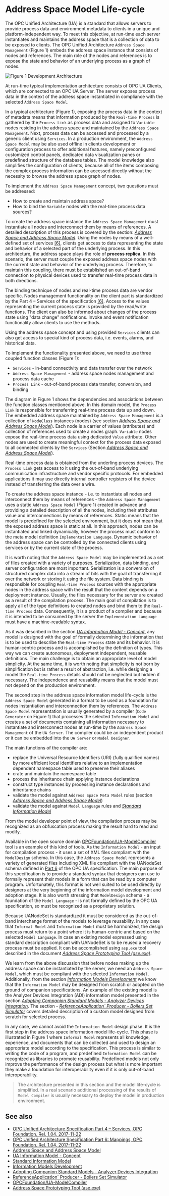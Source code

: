 # Address Space Model Life-cycle

The OPC Unified Architecture (UA) is a standard that allows servers to provide process data and environment metadata to clients in a unique and platform-independent way. To meet this objective, at run-time each server instantiates and maintains the address space that is a collection of data to be exposed to clients. The OPC Unified Architecture `Address Space Management` (Figure 1) embeds the address space instance that consists of nodes and references. The main role of the nodes and references is to expose the state and behavior of an underlying process as a graph of nodes.

![Figure 1 Development Architecture](../CommonResources/Media/SemanticData/DevelopmentArchitecture.png)

At run-time typical implementation architecture consists of OPC UA Clients, which are connected to an OPC UA Server. The server exposes process data in the context of the address space instantiated in compliance with the selected `Address Space Model`.

In a typical architecture (Figure 1), exposing the process data in the context of metadata means that information produced by the `Real-time Process` is gathered by the `Process Link` as process data and assigned to `Variable` nodes residing in the address space and maintained by the `Address Space Management`. Next, process data can be accessed and processed by a generic client using `Services`. In a production environment, the `Address Space Model` may be also used offline in clients development or configuration process to offer additional features, namely preconfigured customized control panels, dedicated data visualization panes or predefined structure of the database tables. The model knowledge also simplifies the configuration of clients, because all of the items composing the complex process information can be accessed directly without the necessity to browse the address space graph of nodes.

To implement the `Address Space Management` concept, two questions must be addressed:

- How to create and maintain address space?
- How to bind the `Variable` nodes with the real-time process data sources?

To create the address space instance the `Address Space Management` must instantiate all nodes and interconnect them by means of references. A detailed description of this process is covered by the section: [*Address Space and Address Space Model*][ASASM]. Using the nodes by means of a well-defined set of services [[6]][Opc.UA.Part4], clients get access to data representing the state and behavior of a selected part of the underlying process. In this architecture, the address space plays the role of **process replica**. In this scenario, the server must couple the exposed address space nodes with the current state and behavior of the underlying process. Therefore, to maintain this coupling, there must be established an out-of-band connection to physical devices used to transfer real-time process data in both directions.

The binding technique of nodes and real-time process data are vendor specific. Nodes management functionality on the client part is standardized by the Part 4 – Services of the specification [[6]][Opc.UA.Part4]. Access to the values representing the current process state is provided by the read/write functions. The client can also be informed about changes of the process state using "data change" notifications. Invoke and event notification functionality allow clients to use the methods.

Using the address space concept and using provided `Services` clients can also get access to special kind of process data, i.e. events, alarms, and historical data.

To implement the functionality presented above, we need to use three coupled function classes (Figure 1):

- `Services` - in-band connectivity and data transfer over the network
- `Address Space Management` - address space nodes management and process data cache
- `Process Link` - out-of-band process data transfer, conversion, and binding

The diagram in Figure 1 shows the dependencies and associations between the function classes mentioned above. In this domain model, the `Process Link` is responsible for transferring real-time process data up and down. The embedded address space maintained by `Address Space Management` is a collection of `NodeClass` instances (nodes) (see section [*Address Space and Address Space Model*][ASASM]). Each node is a carrier of values (attributes) and collection of references used to create a nodes graph. `Variable` nodes expose the real-time process data using dedicated `Value` attribute. Other nodes are used to create meaningful context for the process data exposed to all connected clients by the `Services` (Section [*Address Space and Address Space Model*][ASASM]).

Real-time process data is obtained from the underling process devices.  The `Process Link` gets access to it using the out-of-band underlying communication infrastructure and vendor specific protocols. For embedded applications it may use directly internal controller registers of the device instead of transferring the data over a wire.

To create the address space instance - i.e. to instantiate all nodes and interconnect them by means of references - the `Address Space Management` uses a static `Address Space Model` (Figure 1) created in advance and providing a detailed description of all the nodes, including their attributes value and interconnections by means of references. Static means that the model is predefined for the selected environment, but it does not mean that the exposed address space is static at all. In this approach, nodes can be instantiated and linked dynamically, however the process must conform to the meta model definition `Implementation Language`. Dynamic behavior of the address space can be controlled by the connected clients using services or by the current state of the process.

It is worth noting that the `Address Space Model` may be implemented as a set of files created with a variety of purposes. Serialization, data binding, and server configuration are most important. Serialization is a conversion of structured complex data into a stream of bits with the goal of transferring it over the network or storing it using the file system. Data binding is responsible for coupling `Real-time Process` sources with the appropriate nodes in the address space with the result that the content depends on a deployment instance. Usually, the files necessary for the server are created as a result of the compilation process. The main goal of compilation is to apply all of the type definitions to created nodes and bind them to the `Real-time Process` data. Consequently, it is a product of a compiler and because it is intended to be consumed by the server the `Implementation Language` must have a machine-readable syntax.

As it was described in the section [*UA Information Model - Concept*][IMConcept], any model is designed with the goal of formally determining the information that is to be used to describe the `Real-time Process` state and its behavior. It is human-centric process and is accomplished by the definition of types. This way we can create autonomous, deployment independent, reusable definitions. The main challenge is to obtain an appropriate level of model simplicity. At the same time, it is worth noting that simplicity is not born by simplification but is rather a result of abstraction, i.e. while designing a model the `Real-time Process` details should not be neglected but hidden if necessary. The independence and reusability means that the model must not depend on the production environment.
  
The second step in the address space information model life-cycle is the `Address Space Model` generated in a format to be used as a foundation for nodes instantiation and interconnection them by references. The `Address Space Model` representation is usually generated by a compiler (`Code Generator` on Figure 1) that processes the selected `Information Model` and creates a set of documents containing all information necessary to instantiate and interconnect nodes at run-time by the `Address Space Management` of the `UA Server`. The compiler could be an independent product or it can be embedded into the `UA Server` or `Model Designer`.

The main functions of the compiler are:

- replace the Universal Resource Identifiers (URI) (fully qualified names) by more efficient local identifiers relative to an implementation dependent namespace table used to preserve their aliases
- crate and maintain the namespace table
- process the inheritance chain applying instance declarations
- construct type instances by processing instance declarations and inheritance chains
- validate the model against `Address Space Meta Model` rules (section [*Address Space and Address Space Model*][ASASM])
- validate the model against `Model Language` rules and [*Standard Information Model*][SIM]

From the model developer point of view, the compilation process may be recognized as an obfuscation process making the result hard to read and modify.

Available in the open source domain [OPCFoundation/UA-ModelCompiler][OPC.UA.ModelCompiler] tool is an example of this kind of tools. As the `Information Model` - an input for compilation process - it uses a set of XML files compliant with the `ModelDesign` schema.  In this case, the `Address Space Model` represents a variety of generated files including XML file compliant with the UANodeSet schema defined in [Part 6][OPC.UA.Part6] of the OPC UA specification. The main purpose of this specification is to provide a standard syntax that designers can use to formally represent their models in a form that can be read by a computer program. Unfortunately, this format is not well suited to be used directly by designers at the very beginning of the information model development and adoption stage. It is also worth stressing that `ModelDesign` schema - a foundation of the `Model Language` - is not formally defined by the OPC UA specification, so must be recognized as a proprietary solution.

Because UANodeSet is standardized it must be considered as the out-of-band interchange format of the models to leverage reusability. In any case that `Informal Model` and `Information Model` must be harmonized, the design process must return to a point where it is human-centric and based on the selected `Model Language`. In case an existing model expressed using standard description compliant with UANodeSet is to be reused a recovery process must be applied. It can be accomplished using `asp.exe` tool described in the document [*Address Space Prototyping Tool (ase.exe)*][aseexe].

We learn from the above discussion that before nodes making up the address space can be instantiated by the server, we need an `Address Space Model`, which must be compliant with the selected `Information Model`. Additionally, from the section [*Information Models Development*][IMD] we know that the `Information Model` may be designed from scratch or adopted on the ground of companion specifications. An example of the existing model is the Analyzer Devices Integration (ADI) information model presented in the section [*Adopting Companion Standard Models - Analyzer Devices Integration*][CSMADI]. The section - [*ReferenceApplication` Producer - Boilers Set Simulator*][Boiler] covers detailed description of a custom model designed from scratch for selected process.

In any case, we cannot avoid the `Information Model` design phase. It is the first step in the address space information model life-cycle. This phase is illustrated in Figure 1 where `Informal Model` represents all knowledge, experience, and documents that can be collected and used to design an appropriate model according to the specification. This process is similar to writing the code of a program, and predefined `Information Model` can be recognized as libraries to promote reusability. Predefined models not only improve the performance of the design process but what is more important they make a foundation for interoperability even if it is only out-of-band interoperability.

> The architecture presented in this section and the model life-cycle is simplified. In a real scenario additional processing of the results of `Model Compiler` is usually necessary to deploy the model in production environment.

## See also

- [OPC Unified Architecture Specification Part 4 – Services, OPC Foundation, Rel. 1.04, 2017-11-22][Opc.UA.Part4]
- [OPC Unified Architecture Specification Part 6: Mappings, OPC Foundation, Rel. 1.04, 2017-11-22][OPC.UA.Part6]
- [Address Space and Address Space Model][ASASM]
- [UA Information Model - Concept][IMConcept]
- [Standard Information Model][SIM]
- [Information Models Development][IMD]
- [Adopting Companion Standard Models - Analyzer Devices Integration][CSMADI]
- [ReferenceApplication` Producer - Boilers Set Simulator][Boiler]
- [OPCFoundation/UA-ModelCompiler][OPC.UA.ModelCompiler]
- [Address Space Prototyping Tool (ase.exe)][aseexe]

[Opc.UA.Part6]:https://opcfoundation.org/developer-tools/specifications-unified-architecture/part-6-mappings/
[OPC.UA.ModelCompiler]:https://github.com/OPCFoundation/UA-ModelCompiler
[Opc.UA.Part4]:https://opcfoundation.org/developer-tools/specifications-unified-architecture/part-4-services/
[ASASM]:../AddressSpaceAddressSpaceModel.md
[IMConcept]:InformationModelConcept.md
[IMD]:InformationModelsDevelopment.md
[Boiler]:../Networking/Simulator.Boiler/README.md
[CSMADI]:AdoptingCompanionStandardADI.md
[SIM]:StandardInformationModel.md
[aseexe]:AddressSpaceComplianceTestTool/README.md
